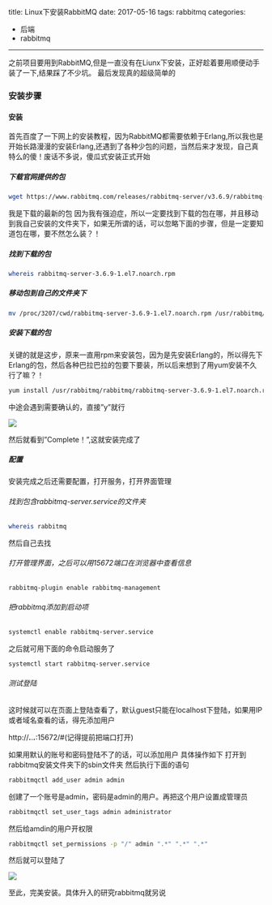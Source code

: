 title: Linux下安装RabbitMQ
date:  2017-05-16
tags: rabbitmq
categories: 
   - 后端
   - rabbitmq   
------

之前项目要用到RabbitMQ,但是一直没有在Liunx下安装，正好趁着要用顺便动手装了一下,结果踩了不少坑。
最后发现真的超级简单的

### 安装步骤 ###

#### 安装 ####

首先百度了一下网上的安装教程，因为RabbitMQ都需要依赖于Erlang,所以我也是开始长路漫漫的安装Erlang,还遇到了各种少包的问题，当然后来才发现，自己真特么的傻！废话不多说，傻瓜式安装正式开始

##### 下载官网提供的包 #####

``` bash
wget https://www.rabbitmq.com/releases/rabbitmq-server/v3.6.9/rabbitmq-server-3.6.9-1.el7.noarch.rpm
```

我是下载的最新的包
因为我有强迫症，所以一定要找到下载的包在哪，并且移动到我自己安装的文件夹下，如果无所谓的话，可以忽略下面的步骤，但是一定要知道包在哪，要不然怎么装？！

##### 找到下载的包 #####

``` bash
whereis rabbitmq-server-3.6.9-1.el7.noarch.rpm
```

##### 移动包到自己的文件夹下 ##### 

``` bash
mv /proc/3207/cwd/rabbitmq-server-3.6.9-1.el7.noarch.rpm /usr/rabbitmq/
```

##### 安装下载的包 ##### 

关键的就是这步，原来一直用rpm来安装包，因为是先安装Erlang的，所以得先下Erlang的包，然后各种巴拉巴拉的包要下要装，所以后来想到了用yum安装不久行了嘛？！

``` bash
yum install /usr/rabbitmq/rabbitmq/rabbitmq-server-3.6.9-1.el7.noarch.rpm
```

中途会遇到需要确认的，直接”y”就行

![](http://images-1253712676.costj.myqcloud.com/Linux%E4%B8%8B%E5%AE%89%E8%A3%85RabbitMQ/rabbitmq2017051601.png)

然后就看到”Complete！”,这就安装完成了

##### 配置 ##### 

安装完成之后还需要配置，打开服务，打开界面管理

###### 找到包含rabbitmq-server.service的文件夹 ######

``` bash
whereis rabbitmq
```

然后自己去找

###### 打开管理界面，之后可以用15672端口在浏览器中查看信息 ######

``` bash
rabbitmq-plugin enable rabbitmq-management
```

###### 把rabbitmq添加到启动项 ######

``` bash
systemctl enable rabbitmq-server.service
```

之后就可用下面的命令启动服务了

``` bash
systemctl start rabbitmq-server.service
```

###### 测试登陆 ######

这时候就可以在页面上登陆查看了，默认guest只能在localhost下登陆，如果用IP或者域名查看的话，得先添加用户

http://***.***.***.***:15672/#(记得提前把端口打开)

如果用默认的账号和密码登陆不了的话，可以添加用户 具体操作如下
打开到rabbitmq安装文件夹下的sbin文件夹
然后执行下面的语句

``` bash
rabbitmqctl add_user admin admin
```

创建了一个账号是admin，密码是admin的用户。再把这个用户设置成管理员

``` bash
rabbitmqctl set_user_tags admin administrator
```

然后给amdin的用户开权限

``` bash
rabbitmqctl set_permissions -p "/" admin ".*" ".*" ".*"
```

然后就可以登陆了

![](http://images-1253712676.costj.myqcloud.com/Linux%E4%B8%8B%E5%AE%89%E8%A3%85RabbitMQ/rabbitmq2017051602.png)

至此，完美安装。具体升入的研究rabbitmq就另说




